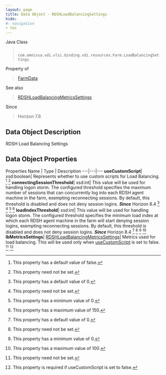 ```yaml
---
layout: page
title: Data Object - RDSHLoadBalancingSettings
hide:
#- navigation
- toc
---
```






Java Class
> ` com.omnissa.vdi.vlsi.binding.vdi.resources.Farm.LoadBalancingSettings`

Property of
> [FarmData](vdi.resources.Farm.FarmData.md#field_detail)

See also
> [RDSHLoadBalancingMetricsSettings](vdi.resources.Farm.LoadBalancingMetricsSettings.md)

Since
> Horizon 7.8


## Data Object Description

RDSH Load Balancing Settings

## Data Object Properties
Properties
Name |  Type |  Description
---|---|---
**useCustomScript**|  xsd:boolean|  Represents whether to use custom scripts for Load Balancing. [^5] [^1]
**connectingSessionThreshold**|  xsd:int|  This value will be used for handling logon storm. The configured threshold specifies the maximum number of sessions that can concurrently log into each RDSH agent machine in the farm, exempting reconnecting sessions. By default, this threshold is disabled and does not deny session logins.  **_Since_** Horizon 8.4 [^19] [^1] [^72] [^116]
**loadIndexThreshold**|  xsd:int|  This value will be used for handling logon storm. The configured threshold specifies the minimum load index at which each RDSH agent machine in the farm will start denying session logins, exempting reconnecting sessions. By default, this threshold is disabled and does not deny session logins.  **_Since_** Horizon 8.4 [^19] [^1] [^72] [^115]
**lbMetricsSettings**| [RDSHLoadBalancingMetricsSettings](vdi.resources.Farm.LoadBalancingMetricsSettings.md)|  Metrics used for load balancing. This will be used only when [useCustomScript](vdi.resources.Farm.LoadBalancingSettings.md#useCustomScript) is set to false. [^1] [^117]


 


[^1]: This property need not be set.
[^5]: This property has a default value of false.
[^19]: This property has a default value of 0.
[^72]: This property has a minimum value of 0.
[^115]: This property has a maximum value of 100.
[^116]: This property has a maximum value of 150.
[^117]: This property is required if useCustomScript is set to false.